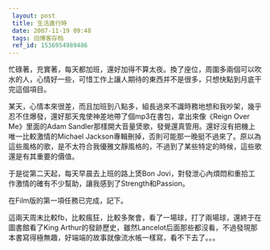 ```yaml
---
 layout: post
 title: 生活進行時
 date: 2007-11-19 09:48
 tags: 旧博客存档
 ref_id: 1536954989486
---
```

忙碌著，充實著，每天都加班，還好加得不算太夜。換了座位，周圍多兩個可以吹水的人，心情好一些，可惜工作上讓人期待的東西并不是很多，只想快點到月底干完這個項目。



某天，心情本來很差，而且加班到八點多，組長過來不識時務地想和我吵架，幾乎忍不住爆發，還好那天鬼使神差地帶了個mp3在書包，拿出來像《Reign Over
Me》里面的Adam Sandler那樣開大音量煲歌，發覺還真管用。還好沒有把機上唯一比較激情的Michael
Jackson專輯刪掉，否則可能那一晚挺不過來了。原以為這些風格的歌，是不太符合我優雅文靜風格的，不過到了某些特定的時候，這些歌還是有其重要的價值。



于是從第二天起，每天早晨去上班的路上煲Bon Jovi，對發泄心內煩悶和重拾工作激情的確有不少幫助，讓我感到了Strength和Passion。



在Film版的第一項任務已完成，記下。



這兩天周末比較fb，比較瘋狂，比較多聚會，看了一場球，打了兩場球，還終于在圖書館看了King
Arthur的發跡歷史，雖然Lancelot后面那些都沒看，不過發現那本書寫得極無趣，好端端的故事就像流水帳一樣寫，看不下去了。。。





